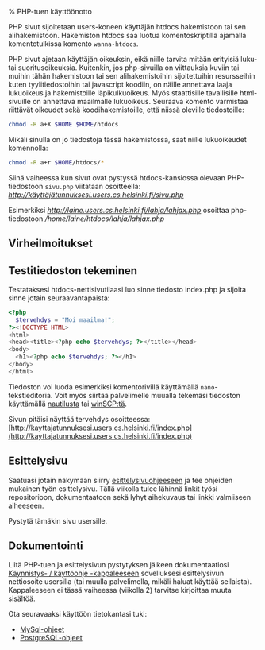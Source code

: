 % PHP-tuen käyttöönotto
<!-- tags: viikko1 -->
<!-- order: 1 -->

PHP sivut sijoitetaan users-koneen käyttäjän htdocs hakemistoon tai sen alihakemistoon. 
Hakemiston htdocs saa luotua komentoskriptillä ajamalla komentotulkissa komento `wanna-htdocs`.

PHP sivut ajetaan käyttäjän oikeuksin, eikä niille tarvita mitään erityisiä
luku- tai suoritusoikeuksia. Kuitenkin, jos php-sivuilla on viittauksia kuviin
tai muihin tähän hakemistoon tai sen alihakemistoihin sijoitettuihin
resursseihin kuten tyylitiedostoihin tai javascript koodiin, on näille
annettava laaja lukuoikeus ja hakemistoille läpikulkuoikeus. Myös staattisille
tavallisille html-sivuille on annettava maailmalle lukuoikeus. Seuraava komento
varmistaa riittävät oikeudet sekä koodihakemistoille, että niissä oleville
tiedostoille:

~~~~bash
chmod -R a+X $HOME $HOME/htdocs
~~~~

Mikäli sinulla on jo tiedostoja tässä hakemistossa, saat niille lukuoikeudet komennolla:

~~~~bash
chmod -R a+r $HOME/htdocs/*
~~~~

Siinä vaiheessa kun sivut ovat pystyssä htdocs-kansiossa olevaan PHP-tiedostoon `sivu.php` viitataan osoitteella:
_http://käyttäjätunnuksesi.users.cs.helsinki.fi/sivu.php_

Esimerkiksi _http://laine.users.cs.helsinki.fi/lahja/lahjax.php_ osoittaa php-tiedostoon _/home/laine/htdocs/lahja/lahjax.php_

## Virheilmoitukset

<include src="../../koodaaminen/php/php-virheet.markdown" />

## Testitiedoston tekeminen

Testataksesi htdocs-nettisivutilaasi luo sinne tiedosto index.php
ja sijoita sinne jotain seuraavantapaista:

```php
<?php 
  $tervehdys = "Moi maailma!"; 
?><!DOCTYPE HTML>
<html>
<head><title><?php echo $tervehdys; ?></title></head>
<body>
  <h1><?php echo $tervehdys; ?></h1>
</body>
</html>
```

Tiedoston voi luoda esimerkiksi komentorivillä käyttämällä `nano`-tekstieditoria. Voit myös siirtää palvelimelle muualla tekemäsi
tiedoston käyttämällä
[nautilusta](../etamuokkaus.html) tai
[winSCP:tä](http://winscp.net/eng/index.php).

Sivun pitäisi näyttää tervehdys osoitteessa:
[http://kayttajatunnuksesi.users.cs.helsinki.fi/index.php](http://kayttajatunnuksesi.users.cs.helsinki.fi/index.php)

## Esittelysivu

Saatuasi jotain näkymään siirry [esittelysivuohjeeseen]({{rootdir}}aikataulu/viikkopalautukset/esittelysivu.html)
ja tee ohjeiden mukainen työn esittelysivu. 
Tällä viikolla tulee lähinnä linkit työsi repositorioon, 
dokumentaatoon sekä lyhyt aihekuvaus tai linkki valmiiseen aiheeseen.

Pystytä tämäkin sivu usersille.

## Dokumentointi

Liitä PHP-tuen ja esittelysivun pystytyksen jälkeen dokumentaatiosi [Käynnistys- / käyttöohje -kappaleeseen]({{rootdir}}dokumentaatio-ohje.html#käynnistys--käyttöohje) 
sovelluksesi esittelysivun nettiosoite usersilla (tai muulla palvelimella, mikäli haluat käyttää sellaista).
Kappaleeseen ei tässä vaiheessa (viikolla 2) tarvitse kirjoittaa muuta sisältöä.

<next>

Ota seuravaaksi käyttöön tietokantasi tuki:

* [MySql-ohjeet](mysql.html)
* [PostgreSQL-ohjeet](postgresql.html)

</next>
